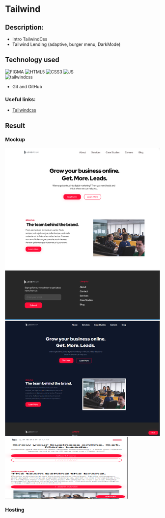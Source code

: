 # Tailwind
 
## Description:
- Intro TailwindCss
- Tailwind Lending (adaptive, burger menu, DarkMode)

## Technology used

![FIGMA](https://img.shields.io/badge/Figma-F24E1E?style=for-the-badge&logo=figma&logoColor=white)
![HTML5](https://img.shields.io/badge/html5-%23E34F26.svg?style=for-the-badge&logo=html5&logoColor=white)
![CSS3](https://img.shields.io/badge/css3-%231572B6.svg?style=for-the-badge&logo=css3&logoColor=white) 
![JS](https://img.shields.io/badge/JS-JavaScript-blue?style=for-the-badge&logo=js&logoColor=white) </br>
<img src="https://www.vectorlogo.zone/logos/tailwindcss/tailwindcss-ar21.svg" alt="tailwindcss" width="100" height="60"/>
- Git and GitHub

### Useful links:
- [Tailwindcss](https://tailwindcss.com/)


## Result

### Mockup

 <img src="./img/TailwindLending.png" width="800"/>
 <img src="./img/TailwindLendingDarkMode.png" width="800"/>
 <img src="./img/TailwindLendingMobile.png" width="400" height="200"/>


### Hosting

